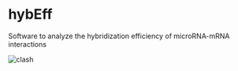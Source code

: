 # hybEff
Software to analyze the hybridization efficiency of microRNA-mRNA interactions

![clash](https://github.com/nungerleider/hybEff/assets/23278950/7884b078-a246-402b-ac02-e9c04a3695e4)
